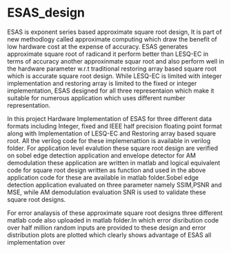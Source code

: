 # ESAS_design
ESAS is exponent series based approximate square root design, It is part of new methodlogy called approximate computing which draw the benefit of low hardware
cost at the expense of accuracy. ESAS generates approximate square root of radicand it perform better than LESQ-EC in terms of accuracy another approxinmate 
squar root and also perform well in the hardware parameter w.r.t traditional restoring array based square root which is accurate square root design. While LESQ-EC
is limited with integer implementation and restoring array is limited to the fixed or integer implementation, ESAS designed for all three representaion which make
it suitable for numerous application which uses different number representation.

In this project Hardware Implementation of ESAS for three different data formats including Integer, fixed and IEEE half precision floating point format 
along with Implementation of LESQ-EC and Restoring array based square root. All the verilog code for these implemenattion is available in verilog folder.
For application level evalution these square root design are verified on sobel edge detection application and envelope detector for AM demodulation these application 
are written in matlab and logical equivalent code for square root design written as function and used in the above application code for these are available in matlab 
folder.Sobel edge detection application evaluated on three parameter namely SSIM,PSNR and MSE, while AM demodulation evaluation SNR is used to validate these square 
root designs.

For error analaysis of these approximate square root designs three different matlab code also uploaded in matlab folder.In which error disribution code over half 
million random inputs are provided to these design and error distribution plots are plotted which clearly shows advantage of ESAS all implementation over  
